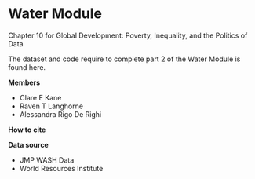 # Water Module
Chapter 10 for Global Development: Poverty, Inequality, and the Politics of Data

The dataset and code require to complete part 2 of the Water Module is found here.

**Members**

* Clare E Kane
* Raven T Langhorne
* Alessandra Rigo De Righi 

**How to cite**

**Data source**
* JMP WASH Data
* World Resources Institute
